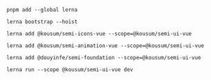 `pnpm add --global lerna`

`lerna bootstrap --hoist`

`lerna add @kousum/semi-icons-vue --scope=@kousum/semi-ui-vue`


`lerna add @kousum/semi-animation-vue --scope=@kousum/semi-ui-vue`

`lerna add @douyinfe/semi-foundation --scope=@kousum/semi-ui-vue`


`lerna run --scope @kousum/semi-ui-vue dev`
